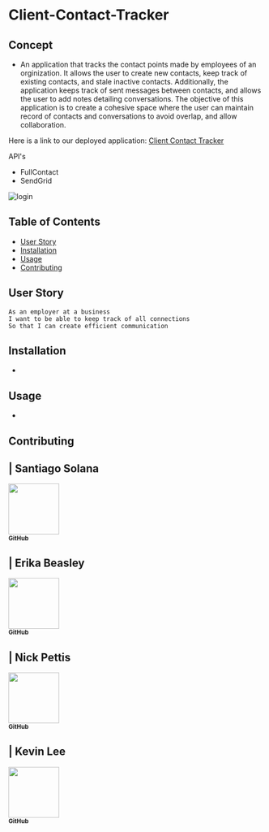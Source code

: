 # Client-Contact-Tracker

## Concept
- An application that tracks the contact points made by employees of an orginization. It allows the user to create new contacts, keep track of existing contacts, and stale inactive contacts. Additionally, the application keeps track of sent messages between contacts, and allows the user to add notes detailing conversations. The objective of this application is to create a cohesive space where the user can maintain record of contacts and conversations to avoid overlap, and allow collaboration.

Here is a link to our deployed application: [Client Contact Tracker](https://blooming-eyrie-04708.herokuapp.com/)

API's
- FullContact
- SendGrid 

![login](https://user-images.githubusercontent.com/65740432/94341830-9cfcfb80-ffda-11ea-8ce8-0f894db0c57e.png)

## Table of Contents
- [User Story](#user-story)
- [Installation](#installation)
- [Usage](#usage)
- [Contributing](#contributing)

## User Story
```
As an employer at a business
I want to be able to keep track of all connections
So that I can create efficient communication
```

## Installation
- 

## Usage
- 
    

## Contributing

| Santiago Solana
------------ 
[<img src="https://avatars3.githubusercontent.com/u/23424739?s=400&u=79507a3a1a2a3de915aa1997a4575b435a425fc4&v=4" width="100px;"/><br /><sub><b>GitHub</b></sub>](https://github.com/santu14)<br />

| Erika Beasley
---------------

[<img src="https://avatars0.githubusercontent.com/u/65298769?s=400&v=4" width="100px;"/><br /><sub><b>GitHub</b></sub>](https://github.com/erikabeasley)<br />

| Nick Pettis
-------------

[<img src="https://avatars3.githubusercontent.com/u/65740432?s=400&u=cbc4dfe00d36a694ef79deeab5d06aa877035a70&v=4" width="100px;"/><br /><sub><b>GitHub</b></sub>](https://github.com/pettisnick)<br />

| Kevin Lee
-----------

[<img src="https://avatars3.githubusercontent.com/u/66339673?s=400&u=04be1442177f8e0bf95e5fb310e6e35254816721&v=4" width="100px;"/><br /><sub><b>GitHub</b></sub>](https://github.com/klee138)<br />
